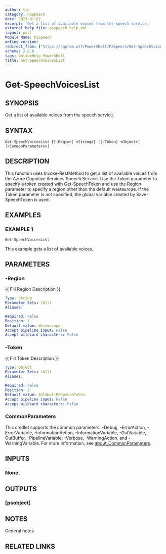 ```yaml
---
author: tto
category: PSSpeech
date: 2021-01-02
excerpt: 'Get a list of available voices from the speech service.'
external help file: psspeech-help.xml
layout: post
Module Name: PSSpeech
online version:
redirect_from: ["https://onprem.wtf/PowerShell/PSSpeech/Get-SpeechVoicesList", "https://onprem.wtf/PowerShell/PSSpeech/get-speechvoiceslist"]
schema: 2.0.0
tags: OnlineHelp PowerShell
title: Get-SpeechVoicesList
---
```


# Get-SpeechVoicesList

## SYNOPSIS
Get a list of available voices from the speech service.

## SYNTAX

```
Get-SpeechVoicesList [[-Region] <String>] [[-Token] <Object>] [<CommonParameters>]
```

## DESCRIPTION
This function uses Invoke-RestMethod to get a list of available voices from the Azure Cognitive Services Speech Service.
Use the Token parameter
to specify a token created with Get-SpeechToken and use the Region parameter to specify a region other than the default westeurope.
If the Token parameter is not specified, the global variable created by Save-SpeechToken is used.

## EXAMPLES

### EXAMPLE 1
```
Get-SpeechVoicesList
```

This example gets a list of available voices.

## PARAMETERS

### -Region
{{ Fill Region Description }}

```yaml
Type: String
Parameter Sets: (All)
Aliases:

Required: False
Position: 1
Default value: Westeurope
Accept pipeline input: False
Accept wildcard characters: False
```

### -Token
{{ Fill Token Description }}

```yaml
Type: Object
Parameter Sets: (All)
Aliases:

Required: False
Position: 2
Default value: $Global:PSSpeechToken
Accept pipeline input: False
Accept wildcard characters: False
```

### CommonParameters
This cmdlet supports the common parameters: -Debug, -ErrorAction, -ErrorVariable, -InformationAction, -InformationVariable, -OutVariable, -OutBuffer, -PipelineVariable, -Verbose, -WarningAction, and -WarningVariable. For more information, see [about_CommonParameters](http://go.microsoft.com/fwlink/?LinkID=113216).

## INPUTS

### None.
## OUTPUTS

### [psobject]
## NOTES
General notes

## RELATED LINKS

